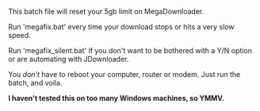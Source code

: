 This batch file will reset your 5gb limit on MegaDownloader.

Run 'megafix.bat' every time your download stops or hits a very slow speed.

Run 'megafix_silent.bat' if you don't want to be bothered with a Y/N option or are automating with JDownloader.

You *don't* have to reboot your computer, router or modem.
Just run the batch, and voila.

**I haven't tested this on too many Windows machines, so YMMV.**
